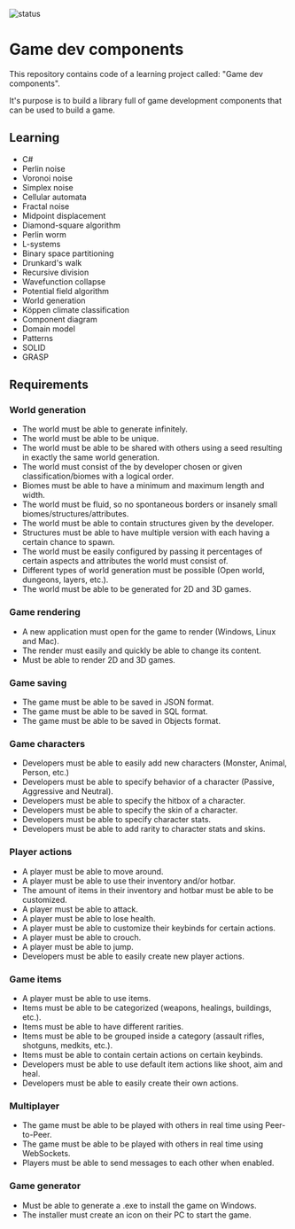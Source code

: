 ![status](https://badgen.net/static/status/planned/grey/)

# Game dev components

This repository contains code of a learning project called: "Game dev components".

It's purpose is to build a library full of game development components that can be used to build a game.

## Learning

- C#
- Perlin noise
- Voronoi noise
- Simplex noise
- Cellular automata
- Fractal noise
- Midpoint displacement
- Diamond-square algorithm
- Perlin worm
- L-systems
- Binary space partitioning
- Drunkard's walk
- Recursive division
- Wavefunction collapse
- Potential field algorithm
- World generation
- Köppen climate classification
- Component diagram
- Domain model
- Patterns
- SOLID
- GRASP

## Requirements

### World generation

- The world must be able to generate infinitely.
- The world must be able to be unique.
- The world must be able to be shared with others using a seed resulting in exactly the same world generation.
- The world must consist of the by developer chosen or given classification/biomes with a logical order.
- Biomes must be able to have a minimum and maximum length and width.
- The world must be fluid, so no spontaneous borders or insanely small biomes/structures/attributes.
- The world must be able to contain structures given by the developer.
- Structures must be able to have multiple version with each having a certain chance to spawn.
- The world must be easily configured by passing it percentages of certain aspects and attributes the world must consist of.
- Different types of world generation must be possible (Open world, dungeons, layers, etc.).
- The world must be able to be generated for 2D and 3D games.

### Game rendering

- A new application must open for the game to render (Windows, Linux and Mac).
- The render must easily and quickly be able to change its content.
- Must be able to render 2D and 3D games.

### Game saving

- The game must be able to be saved in JSON format.
- The game must be able to be saved in SQL format.
- The game must be able to be saved in Objects format.

### Game characters

- Developers must be able to easily add new characters (Monster, Animal, Person, etc.)
- Developers must be able to specify behavior of a character (Passive, Aggressive and Neutral).
- Developers must be able to specify the hitbox of a character.
- Developers must be able to specify the skin of a character.
- Developers must be able to specify character stats.
- Developers must be able to add rarity to character stats and skins.

### Player actions

- A player must be able to move around.
- A player must be able to use their inventory and/or hotbar.
- The amount of items in their inventory and hotbar must be able to be customized.
- A player must be able to attack.
- A player must be able to lose health.
- A player must be able to customize their keybinds for certain actions.
- A player must be able to crouch.
- A player must be able to jump.
- Developers must be able to easily create new player actions.

### Game items

- A player must be able to use items.
- Items must be able to be categorized (weapons, healings, buildings, etc.).
- Items must be able to have different rarities.
- Items must be able to be grouped inside a category (assault rifles, shotguns, medkits, etc.).
- Items must be able to contain certain actions on certain keybinds.
- Developers must be able to use default item actions like shoot, aim and heal.
- Developers must be able to easily create their own actions.

### Multiplayer

- The game must be able to be played with others in real time using Peer-to-Peer.
- The game must be able to be played with others in real time using WebSockets.
- Players must be able to send messages to each other when enabled.

### Game generator

- Must be able to generate a .exe to install the game on Windows.
- The installer must create an icon on their PC to start the game.

